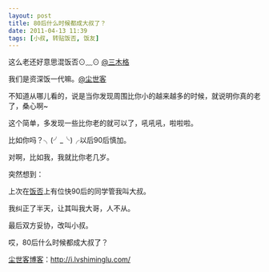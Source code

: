 ```yaml
---
layout: post
title: 80后什么时候都成大叔了？
date: 2011-04-13 11:39
tags: [小叔, 转贴饭否, 饭友]
---
```

这么老还好意思混饭否⊙﹏⊙ <a href="http://fanfou.com/viablueskies" target="_blank">@三木格</a>

我们是资深饭一代嘛。<a href="http://fanfou.com/fatalist" target="_blank">@尘世客</a>

不知道从哪儿看的，说是当你发现周围比你小的越来越多的时候，就说明你真的老了，桑心啊~

这个简单，多发现一些比你老的就可以了，吼吼吼，啦啦啦。

比如你吗？╮(╯_╰)╭以后90后慎加。

对啊，比如我，我就比你老几岁。

突然想到：

上次在<a href="http://i.lvshiminglu.com/tag/%E9%A5%AD%E5%90%A6" target="_blank">饭否</a>上有位快90后的同学管我叫大叔。

我纠正了半天，让其叫我大哥，人不从。

最后双方妥协，改叫小叔。

哎，80后什么时候都成大叔了？

<a href="http://i.lvshiminglu.com/">尘世客博客</a>：<a href="http://i.lvshiminglu.com/">http://i.lvshiminglu.com/</a>

